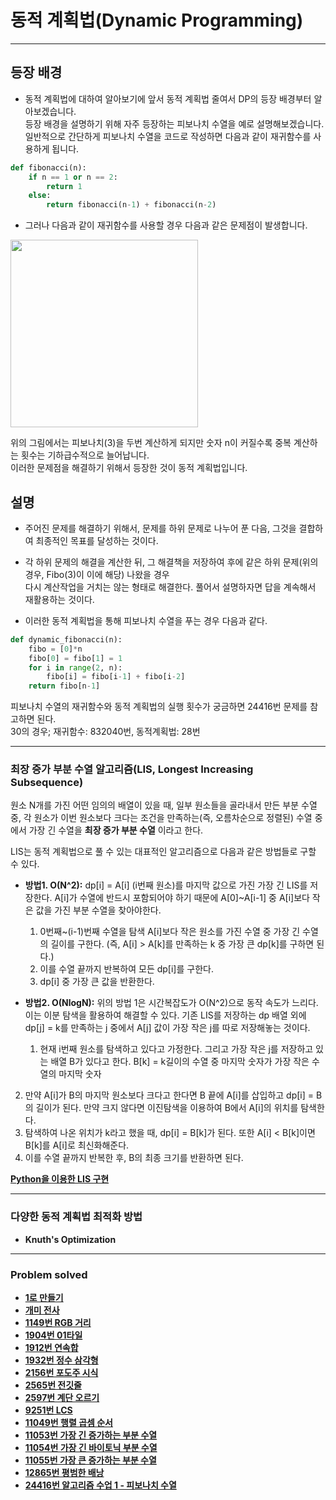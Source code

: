 # 동적 계획법(Dynamic Programming)

---

## 등장 배경

- 동적 계획법에 대하여 알아보기에 앞서 동적 계획법 줄여서 DP의 등장 배경부터 알아보겠습니다.  
  등장 배경을 설명하기 위해 자주 등장하는 피보나치 수열을 예로 설명해보겠습니다.  
  일반적으로 간단하게 피보나치 수열을 코드로 작성하면 다음과 같이 재귀함수를 사용하게 됩니다.
  
```python
def fibonacci(n):
    if n == 1 or n == 2:
        return 1
    else:
        return fibonacci(n-1) + fibonacci(n-2)
```

- 그러나 다음과 같이 재귀함수를 사용할 경우 다음과 같은 문제점이 발생합니다.  

<img src="https://user-images.githubusercontent.com/83490220/179691368-c2160d1f-6293-42cc-a506-abddf6623149.png" height="300">

위의 그림에서는 피보나치(3)을 두번 계산하게 되지만 숫자 n이 커질수록 중복 계산하는 횟수는 기하급수적으로 늘어납니다.  
이러한 문제점을 해결하기 위해서 등장한 것이 동적 계획법입니다.

## 설명

- 주어진 문제를 해결하기 위해서, 문제를 하위 문제로 나누어 푼 다음, 그것을 결합하여 최종적인 목표를 달성하는 것이다. 
    

- 각 하위 문제의 해결을 계산한 뒤, 그 해결책을 저장하여 후에 같은 하위 문제(위의 경우, Fibo(3)이 이에 해당) 나왔을 경우  
다시 계산작업을 거치는 않는 형태로 해결한다. 풀어서 설명하자면 답을 계속해서 재활용하는 것이다.
  
  
- 이러한 동적 계획법을 통해 피보나치 수열을 푸는 경우 다음과 같다.
```python
def dynamic_fibonacci(n):
    fibo = [0]*n
    fibo[0] = fibo[1] = 1
    for i in range(2, n):
        fibo[i] = fibo[i-1] + fibo[i-2]
    return fibo[n-1]
```

피보나치 수열의 재귀함수와 동적 계획법의 실행 횟수가 궁금하면 24416번 문제를 참고하면 된다.  
30의 경우; 재귀함수: 832040번, 동적계획법: 28번

---

### 최장 증가 부분 수열 알고리즘(LIS, Longest Increasing Subsequence)

원소 N개를 가진 어떤 임의의 배열이 있을 때, 일부 원소들을 골라내서 만든 부분 수열 중, 
각 원소가 이번 원소보다 크다는 조건을 만족하는(즉, 오름차순으로 정렬된) 수열 중에서 가장 긴 수열을 **최장 증가 부분 수열** 이라고 한다.  

LIS는 동적 계획법으로 풀 수 있는 대표적인 알고리즘으로 다음과 같은 방법들로 구할 수 있다.

- **방법1. O(N^2):** dp[i] = A[i] (i번째 원소)를 마지막 값으로 가진 가장 긴 LIS를 저장한다. A[i]가 수열에 반드시 포함되어야 하기 때문에 A[0]~A[i-1] 중 A[i]보다 작은 값을 가진 부분 수열을 찾아야한다.


  1. 0번째~(i-1)번째 수열을 탐색 A[i]보다 작은 원소를 가진 수열 중 가장 긴 수열의 길이를 구한다. (즉, A[i] > A[k]를 만족하는 k 중 가장 큰 dp[k]를 구하면 된다.)
  2. 이를 수열 끝까지 반복하여 모든 dp[i]를 구한다.
  3. dp[i] 중 가장 큰 값을 반환한다.


- **방법2. O(NlogN):** 위의 방법 1은 시간복잡도가 O(N^2)으로 동작 속도가 느리다. 이는 이분 탐색을 활용하여 해결할 수 있다. 
기존 LIS를 저장하는 dp 배열 외에 dp[j] = k를 만족하는 j 중에서 A[j] 값이 가장 작은 j를 따로 저장해놓는 것이다.


  1. 현재 i번째 원소를 탐색하고 있다고 가정한다. 그리고 가장 작은 j를 저장하고 있는 배열 B가 있다고 한다. B[k] = k길이의 수열 중 마지막 숫자가 가장 작은 수열의 마지막 숫자
2. 만약 A[i]가 B의 마지막 원소보다 크다고 한다면 B 끝에 A[i]를 삽입하고 dp[i] = B의 길이가 된다. 만약 크지 않다면 이진탐색을 이용하여 B에서 A[i]의 위치를 탐색한다.
3. 탐색하여 나온 위치가 k라고 했을 때, dp[i] = B[k]가 된다. 또한 A[i] < B[k]이면 B[k]를 A[i]로 최신화해준다.
4. 이를 수열 끝까지 반복한 후, B의 최종 크기를 반환하면 된다.

[**Python을 이용한 LIS 구현**](https://github.com/ChanghyunRyu/Python_CodingTest_note/tree/main/dynamic_programing/11053_longest_subsequence)

---

### 다양한 동적 계획법 최적화 방법

- **Knuth's Optimization**

---

### Problem solved

- [**1로 만들기**](https://github.com/ChanghyunRyu/Python_CodingTest_note/tree/main/dynamic_programing/made_one)
- [**개미 전사**](https://github.com/ChanghyunRyu/Python_CodingTest_note/tree/main/dynamic_programing/ant_warrior)
- [**1149번 RGB 거리**](https://github.com/ChanghyunRyu/Python_CodingTest_note/tree/main/dynamic_programing/1149_RGB_street)
- [**1904번 01타일**](https://github.com/ChanghyunRyu/Python_CodingTest_note/tree/main/dynamic_programing/1904_01_tile)
- [**1912번 연속합**](https://github.com/ChanghyunRyu/Python_CodingTest_note/tree/main/dynamic_programing/1912_continuous_sum)
- [**1932번 정수 삼각형**](https://github.com/ChanghyunRyu/Python_CodingTest_note/tree/main/dynamic_programing/1932_integer_triangle)
- [**2156번 포도주 시식**](https://github.com/ChanghyunRyu/Python_CodingTest_note/tree/main/dynamic_programing/2156_wine_tasting)
- [**2565번 전깃줄**](https://github.com/ChanghyunRyu/Python_CodingTest_note/tree/main/dynamic_programing/2565_power_cord)
- [**2597번 계단 오르기**](https://github.com/ChanghyunRyu/Python_CodingTest_note/tree/main/dynamic_programing/2579_climbing_stairs)
- [**9251번 LCS**](https://github.com/ChanghyunRyu/Python_CodingTest_note/tree/main/dynamic_programing/9251_LCS)
- [**11049번 행렬 곱셈 순서**](https://github.com/ChanghyunRyu/Python_CodingTest_note/tree/main/dynamic_programing/11049_matrix_multiplication_order)
- [**11053번 가장 긴 증가하는 부분 수열**](https://github.com/ChanghyunRyu/Python_CodingTest_note/tree/main/dynamic_programing/11053_longest_subsequence)
- [**11054번 가장 긴 바이토닉 부분 수열**](https://github.com/ChanghyunRyu/Python_CodingTest_note/tree/main/dynamic_programing/11054_longest_bitonic_subsequence)
- [**11055번 가장 큰 증가하는 부분 수열**](https://github.com/ChanghyunRyu/Python_CodingTest_note/tree/main/dynamic_programing/11055_biggest_subsequence)
- [**12865번 평범한 배낭**](https://github.com/ChanghyunRyu/Python_CodingTest_note/tree/main/dynamic_programing/12865_plain_backpack)
- [**24416번 알고리즘 수업 1 - 피보나치 수열**](https://github.com/ChanghyunRyu/Python_CodingTest_note/tree/main/dynamic_programing/24416_algorithm_class_fibonacci_num_1)
